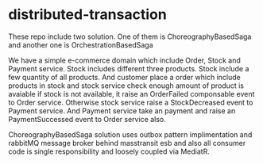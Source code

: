 # distributed-transaction
These repo include two solution. One of them is ChoreographyBasedSaga and another one is OrchestrationBasedSaga

We have a simple e-commerce domain which include Order, Stock and Payment service. Stock includes different three products. Stock include a few quantity of all products. 
And customer place a order which include products in stock and stock service check enough amount of product is avaiable if stock is not available, it raise an OrderFailed componsable event to Order service. Otherwise stock service raise a StockDecreased event to Payment service. And Payment service take an payment and raise an PaymentSuccessed event to Order service also. 

ChoreographyBasedSaga solution uses outbox pattern implimentation and rabbitMQ message broker behind masstransit esb and also all consumer code is single responsibility and loosely coupled via MediatR. 

